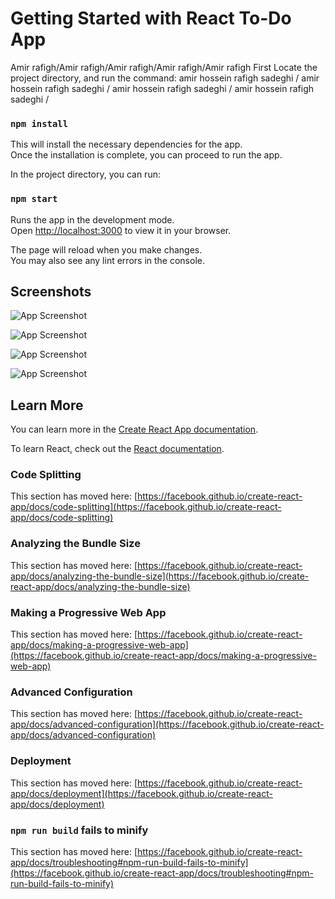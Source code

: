 # Getting Started with React To-Do App
Amir rafigh/Amir rafigh/Amir rafigh/Amir rafigh/Amir rafigh
First Locate the project directory, and run the command:
amir hossein rafigh sadeghi / amir hossein rafigh sadeghi / amir hossein rafigh sadeghi / amir hossein rafigh sadeghi / 

### `npm install`

This will install the necessary dependencies for the app.\
Once the installation is complete, you can proceed to run the app.


In the project directory, you can run:

### `npm start`

Runs the app in the development mode.\
Open [http://localhost:3000](http://localhost:3000) to view it in your browser.

The page will reload when you make changes.\
You may also see any lint errors in the console.

## Screenshots

![App Screenshot](https://res.cloudinary.com/dmbpxal0o/image/upload/v1688795552/git/todo%20app/Screenshot_2023-07-08_111606_npna02.jpg)

![App Screenshot](https://res.cloudinary.com/dmbpxal0o/image/upload/v1688795553/git/todo%20app/Screenshot_2023-07-08_111701_sqlr1q.jpg)

![App Screenshot](https://res.cloudinary.com/dmbpxal0o/image/upload/v1688795552/git/todo%20app/Screenshot_2023-07-08_111734_nfoyrv.jpg)

![App Screenshot](https://res.cloudinary.com/dmbpxal0o/image/upload/v1688795552/git/todo%20app/Screenshot_2023-07-08_111758_zgilno.jpg)



## Learn More

You can learn more in the [Create React App documentation](https://facebook.github.io/create-react-app/docs/getting-started).

To learn React, check out the [React documentation](https://reactjs.org/).

### Code Splitting

This section has moved here: [https://facebook.github.io/create-react-app/docs/code-splitting](https://facebook.github.io/create-react-app/docs/code-splitting)

### Analyzing the Bundle Size

This section has moved here: [https://facebook.github.io/create-react-app/docs/analyzing-the-bundle-size](https://facebook.github.io/create-react-app/docs/analyzing-the-bundle-size)

### Making a Progressive Web App

This section has moved here: [https://facebook.github.io/create-react-app/docs/making-a-progressive-web-app](https://facebook.github.io/create-react-app/docs/making-a-progressive-web-app)

### Advanced Configuration

This section has moved here: [https://facebook.github.io/create-react-app/docs/advanced-configuration](https://facebook.github.io/create-react-app/docs/advanced-configuration)

### Deployment

This section has moved here: [https://facebook.github.io/create-react-app/docs/deployment](https://facebook.github.io/create-react-app/docs/deployment)

### `npm run build` fails to minify

This section has moved here: [https://facebook.github.io/create-react-app/docs/troubleshooting#npm-run-build-fails-to-minify](https://facebook.github.io/create-react-app/docs/troubleshooting#npm-run-build-fails-to-minify)
